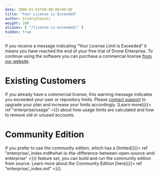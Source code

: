 ```yaml
---
date: 2000-01-01T00:00:00+00:00
title: "Your License is Exceeded"
author: bradrydzewski
weight: 100
aliases: [ "/license-is-exceeded/" ]
hidden: true
---
```


If you receive a message indicating “Your License Limit is Exceeded” it means you have reached the end of your free trial of Drone Enterprise. To continue using the software you can purchase a commercial license [from our website](https://drone.io/enterprise).

# Existing Customers

If you already have a commercial license, this warning message indicates you exceeded your user or repository limits. Please [contact support](mailto:support@harness.io) to upgrade your plan and increase your limits accordingly. [Learn more]({{< ref "enterprise/usage" >}}) about how usage limits are calculated and how to remove old or unused accounts. 

# Community Edition

If you prefer to use the community edition, which has a [limited]({{< ref "enterprise/_index.md#what-is-the-difference-between-open-source-and-enterprise" >}}) feature set, you can build and run the community edition from source. Learn more about the Community Edition [here]({{< ref "enterprise/_index.md" >}}).

